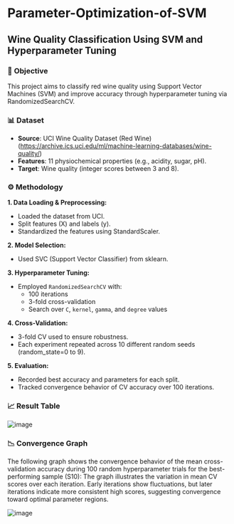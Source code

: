 # Parameter-Optimization-of-SVM

## **Wine Quality Classification Using SVM and Hyperparameter Tuning**
### 📌 **Objective**
This project aims to classify red wine quality using Support Vector Machines (SVM) and improve accuracy through hyperparameter tuning via RandomizedSearchCV.


### 📊 **Dataset**

- **Source**: UCI Wine Quality Dataset (Red Wine) (https://archive.ics.uci.edu/ml/machine-learning-databases/wine-quality/)
- **Features**: 11 physiochemical properties (e.g., acidity, sugar, pH).
- **Target**: Wine quality (integer scores between 3 and 8).

### ⚙️ **Methodology**
**1. Data Loading & Preprocessing:**
  - Loaded the dataset from UCI.
  - Split features (X) and labels (y).
  - Standardized the features using StandardScaler.

**2. Model Selection:**
  - Used SVC (Support Vector Classifier) from sklearn.

**3. Hyperparameter Tuning:**
   - Employed `RandomizedSearchCV` with:
      - 100 iterations
      - 3-fold cross-validation
      - Search over `C`, `kernel`, `gamma`, and `degree` values

**4. Cross-Validation:**
  - 3-fold CV used to ensure robustness.
  - Each experiment repeated across 10 different random seeds (random_state=0 to 9).

**5. Evaluation:**
  - Recorded best accuracy and parameters for each split.
  - Tracked convergence behavior of CV accuracy over 100 iterations.


### 📈 **Result Table**

![image](https://github.com/user-attachments/assets/8e98c05f-9bd9-4025-81c0-d8f2af38f603)


### 📉 **Convergence Graph**
The following graph shows the convergence behavior of the mean cross-validation accuracy during 100 random hyperparameter trials for the best-performing sample (S10):
   The graph illustrates the variation in mean CV scores over each iteration.
   Early iterations show fluctuations, but later iterations indicate more consistent high scores, suggesting convergence toward optimal parameter regions.

   ![image](https://github.com/user-attachments/assets/95c3c848-8ac1-47f2-b8e0-25fae499df40)


